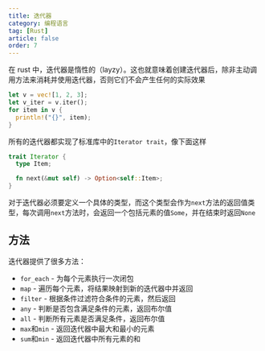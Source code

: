 ```yaml
---
title: 迭代器
category: 编程语言
tag: [Rust]
article: false
order: 7
---
```


在 rust 中，迭代器是惰性的（layzy）。这也就意味着创建迭代器后，除非主动调用⽅法来消耗并使用迭代器，否则它们不会产⽣任何的实际效果

```rust
let v = vec![1, 2, 3];
let v_iter = v.iter();
for item in v {
  println!("{}", item);
}
```

所有的迭代器都实现了标准库中的`Iterator trait`，像下面这样

```rust
trait Iterator {
  type Item;

  fn next(&mut self) -> Option<self::Item>;
}
```

对于迭代器必须要定义一个具体的类型，而这个类型会作为`next`方法的返回值类型，每次调用`next`方法时，会返回一个包括元素的值`Some`，并在结束时返回`None`

## 方法

迭代器提供了很多方法：

+ `for_each` - 为每个元素执行一次闭包
+ `map` - 遍历每个元素，将结果映射到新的迭代器中并返回
+ `filter` - 根据条件过滤符合条件的元素，然后返回
+ `any` - 判断是否包含满足条件的元素，返回布尔值
+ `all` - 判断所有元素是否满足条件，返回布尔值
+ `max`和`min` - 返回迭代器中最大和最小的元素
+ `sum`和`min` - 返回迭代器中所有元素的和
